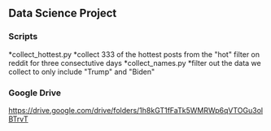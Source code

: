 ## Data Science Project

### Scripts
*collect_hottest.py
  *collect 333 of the hottest posts from the "hot" filter on reddit for three consectutive days
*collect_names.py
  *filter out the data we collect to only include "Trump" and "Biden"

### Google Drive
https://drive.google.com/drive/folders/1h8kGT1fFaTk5WMRWp6qVTOGu3olBTrvT




